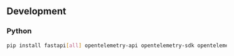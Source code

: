 ## Development

### Python

```sh
pip install fastapi[all] opentelemetry-api opentelemetry-sdk opentelemetry-instrumentation-fastapi
```